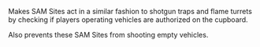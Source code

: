 Makes SAM Sites act in a similar fashion to shotgun traps and flame turrets by checking if players operating vehicles are authorized on the cupboard.

Also prevents these SAM Sites from shooting empty vehicles.